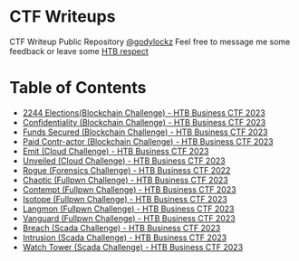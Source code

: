 # CTF Writeups
CTF Writeup Public Repository [@godylockz](https://twitter.com/godylockz)
Feel free to message me some feedback or leave some [HTB respect](https://app.hackthebox.com/profile/242773)

# Table of Contents
- [2244 Elections(Blockchain Challenge) - HTB Business CTF 2023](Blockchain-2244Elections.md)
- [Confidentiality (Blockchain Challenge) - HTB Business CTF 2023](Blockchain-Confidentiality.md)
- [Funds Secured (Blockchain Challenge) - HTB Business CTF 2023](Blockchain-Funds-Secured.md)
- [Paid Contr-actor (Blockchain Challenge) - HTB Business CTF 2023](Blockchain-PaidContr-actor.md)
- [Emit (Cloud Challenge) - HTB Business CTF 2023](Cloud-Emit.md)
- [Unveiled (Cloud Challenge) - HTB Business CTF 2023](Cloud-Unveiled.md)
- [Rogue (Forensics Challenge) - HTB Business CTF 2022](Forensics-Rogue.md)
- [Chaotic (Fullpwn Challenge) - HTB Business CTF 2023](Fullpwn-Chaotic.md)
- [Contempt (Fullpwn Challenge) - HTB Business CTF 2023](Fullpwn-Contempt.md)
- [Isotope (Fullpwn Challenge) - HTB Business CTF 2023](Fullpwn-Isotope.md)
- [Langmon (Fullpwn Challenge) - HTB Business CTF 2023](Fullpwn-Langmon.md)
- [Vanguard (Fullpwn Challenge) - HTB Business CTF 2023](Fullpwn-Vanguard.md)
- [Breach (Scada Challenge) - HTB Business CTF 2023](Scada-Breach.md)
- [Intrusion (Scada Challenge) - HTB Business CTF 2023](Scada-Intrusion.md)
- [Watch Tower (Scada Challenge) - HTB Business CTF 2023](Scada-WatchTower.md)
